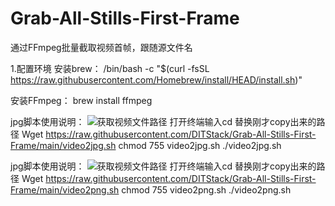 # Grab-All-Stills-First-Frame
通过FFmpeg批量截取视频首帧，跟随源文件名



1.配置环境
安装brew： /bin/bash -c "$(curl -fsSL https://raw.githubusercontent.com/Homebrew/install/HEAD/install.sh)"

安装FFmpeg： brew install ffmpeg


jpg脚本使用说明：
![获取视频文件路径](图片链接)
打开终端输入cd 替换刚才copy出来的路径
Wget https://raw.githubusercontent.com/DITStack/Grab-All-Stills-First-Frame/main/video2jpg.sh
chmod 755 video2jpg.sh
./video2jpg.sh

jpg脚本使用说明：
![获取视频文件路径](图片链接)
打开终端输入cd 替换刚才copy出来的路径
Wget https://raw.githubusercontent.com/DITStack/Grab-All-Stills-First-Frame/main/video2png.sh
chmod 755 video2png.sh
./video2png.sh
